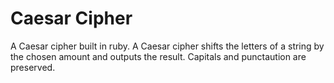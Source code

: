 # Caesar Cipher
A Caesar cipher built in ruby. A Caesar cipher shifts the letters of a string by the chosen amount and outputs the result. Capitals and punctaution are preserved.

